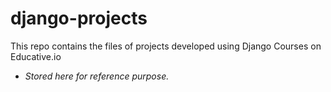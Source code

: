 # django-projects
This repo contains the files of projects  developed using  Django Courses on Educative.io

- *Stored here for reference purpose.*

